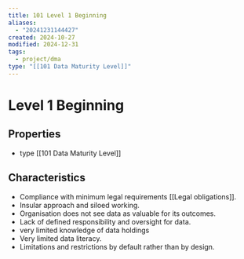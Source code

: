 ```yaml
---
title: 101 Level 1 Beginning
aliases:
  - "20241231144427"
created: 2024-10-27
modified: 2024-12-31
tags:
  - project/dma
type: "[[101 Data Maturity Level]]"
---
```

# Level 1 Beginning
## Properties
- type [[101 Data Maturity Level]]

## Characteristics
- Compliance with minimum legal requirements [[Legal obligations]].
- Insular approach and siloed working.
- Organisation does not see data as valuable for its outcomes.
- Lack of defined responsibility and oversight for data.
- very limited knowledge of data holdings
- Very limited data literacy.
- Limitations and restrictions by default rather than by design.
